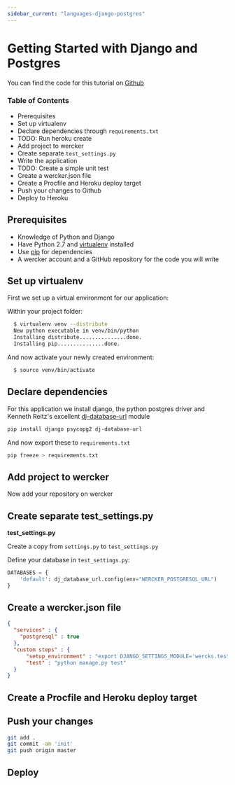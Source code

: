 ```yaml
---
sidebar_current: "languages-django-postgres"
---
```


# Getting Started with Django and Postgres

You can find the code for this tutorial on [Github](https://github.com/mies/wercker-django-example)

### Table of Contents
* Prerequisites
* Set up virtualenv
* Declare dependencies through `requirements.txt`
* TODO: Run heroku create
* Add project to wercker
* Create separate `test_settings.py`
* Write the application
* TODO: Create a simple unit test
* Create a wercker.json file
* Create a Procfile and Heroku deploy target
* Push your changes to Github
* Deploy to Heroku

## Prerequisites
* Knowledge of Python and Django
* Have Python 2.7 and [virtualenv](http://pypi.python.org/pypi/virtualenv) installed
* Use [pip](http://pypi.python.org/pypi/pip) for dependencies
* A wercker account and a GitHub repository for the code you will write

## Set up virtualenv

First we set up a virtual environment for our application:

Within your project folder:

``` bash
  $ virtualenv venv --distribute
  New python executable in venv/bin/python
  Installing distribute...............done.
  Installing pip...............done.
```

And now activate your newly created environment:

``` bash
  $ source venv/bin/activate
```

## Declare dependencies

For this application we install django, the python postgres driver and Kenneth Reitz's excellent [dj-database-url](https://github.com/kennethreitz/dj-database-url) module

``` bash
pip install django psycopg2 dj-database-url
```

And now export these to `requirements.txt`

``` bash
pip freeze > requirements.txt
```

## Add project to wercker
Now add your repository on wercker

## Create separate test_settings.py

**test_settings.py**

Create a copy from `settings.py` to `test_settings.py`

Define your database in `test_settings.py`:

``` python
DATABASES = {
    'default': dj_database_url.config(env="WERCKER_POSTGRESQL_URL")
}
```

## Create a wercker.json file

``` json
{
  "services" : {
    "postgresql" : true
  },
  "custom steps" : {
      "setup_environment" : "export DJANGO_SETTINGS_MODULE='wercks.test_settings'",
      "test" : "python manage.py test"
  }
}
```

## Create a Procfile and Heroku deploy target

## Push your changes

``` bash
git add .
git commit -am 'init'
git push origin master
```

## Deploy
